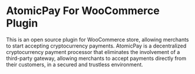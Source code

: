 # AtomicPay For WooCommerce Plugin
This is an open source plugin for WooCommerce store, allowing merchants to start accepting cryptocurrency payments. AtomicPay is a decentralized cryptocurrency payment processor that eliminates the involvement of a third-party gateway, allowing merchants to accept payments directly from their customers, in a secured and trustless environment.
